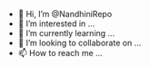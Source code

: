 - 👋 Hi, I’m @NandhiniRepo
- 👀 I’m interested in ...
- 🌱 I’m currently learning ...
- 💞️ I’m looking to collaborate on ...
- 📫 How to reach me ...

<!---
NandhiniRepo/NandhiniRepo is a ✨ special ✨ repository because its `README.md` (this file) appears on your GitHub profile.
You can click the Preview link to take a look at your changes.
--->
